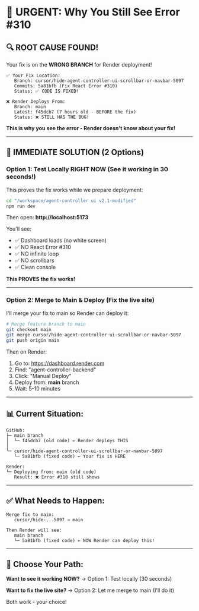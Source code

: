 # 🚨 URGENT: Why You Still See Error #310

## 🔍 **ROOT CAUSE FOUND!**

Your fix is on the **WRONG BRANCH** for Render deployment!

```
✅ Your Fix Location:
   Branch: cursor/hide-agent-controller-ui-scrollbar-or-navbar-5097
   Commits: 5a81bfb (Fix React Error #310)
   Status: ✅ CODE IS FIXED!

❌ Render Deploys From:
   Branch: main
   Latest: f45dcb7 (7 hours old - BEFORE the fix)
   Status: ❌ STILL HAS THE BUG!
```

**This is why you see the error - Render doesn't know about your fix!**

---

## 🚀 **IMMEDIATE SOLUTION (2 Options)**

### **Option 1: Test Locally RIGHT NOW** (See it working in 30 seconds!)

This proves the fix works while we prepare deployment:

```bash
cd "/workspace/agent-controller ui v2.1-modified"
npm run dev
```

Then open: **http://localhost:5173**

You'll see:
- ✅ Dashboard loads (no white screen)
- ✅ NO React Error #310
- ✅ NO infinite loop
- ✅ NO scrollbars
- ✅ Clean console

**This PROVES the fix works!**

---

### **Option 2: Merge to Main & Deploy** (Fix the live site)

I'll merge your fix to main so Render can deploy it:

```bash
# Merge feature branch to main
git checkout main
git merge cursor/hide-agent-controller-ui-scrollbar-or-navbar-5097
git push origin main
```

Then on Render:
1. Go to: https://dashboard.render.com
2. Find: "agent-controller-backend"
3. Click: "Manual Deploy"
4. Deploy from: **main** branch
5. Wait: 5-10 minutes

---

## 📊 **Current Situation:**

```
GitHub:
├─ main branch
│  └─ f45dcb7 (old code) ← Render deploys THIS
│
└─ cursor/hide-agent-controller-ui-scrollbar-or-navbar-5097
   └─ 5a81bfb (fixed code) ← Your fix is HERE

Render:
└─ Deploying from: main (old code)
   Result: ❌ Error #310 still shows
```

---

## ✅ **What Needs to Happen:**

```
Merge fix to main:
   cursor/hide-...5097 → main

Then Render will see:
   main branch
   └─ 5a81bfb (fixed code) ← NOW Render can deploy this!
```

---

## 🎯 **Choose Your Path:**

**Want to see it working NOW?**
→ Option 1: Test locally (30 seconds)

**Want to fix the live site?**
→ Option 2: Let me merge to main (I'll do it)

Both work - your choice!
